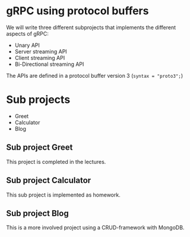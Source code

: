 # gRPC using protocol buffers

We will write three different subprojects that implements the different aspects of gRPC:
* Unary API
* Server streaming API
* Client streaming API
* Bi-Directional streaming API

The APIs are defined in a protocol buffer version 3 (```syntax = "proto3";```)

# Sub projects
* Greet
* Calculator
* Blog


## Sub project Greet
This project is completed in the lectures.

## Sub project Calculator
This sub project is implemented as homework.

## Sub project Blog
This is a more involved project using a CRUD-framework with MongoDB.